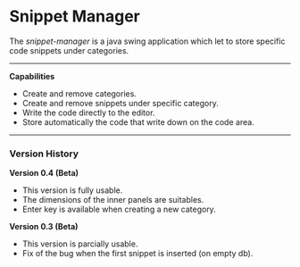 # Snippet Manager

The *snippet-manager* is a java swing application which let to store specific code snippets under categories.

---

**Capabilities**

* Create and remove categories.
* Create and remove snippets under specific category.
* Write the code directly to the editor.
* Store automatically the code that write down on the code area.

---

### Version History

**Version 0.4 (Beta)**
* This version is fully usable.
* The dimensions of the inner panels are suitables.
* Enter key is available when creating a new category.

**Version 0.3 (Beta)**
* This version is parcially usable.
* Fix of the bug when the first snippet is inserted (on empty db).
